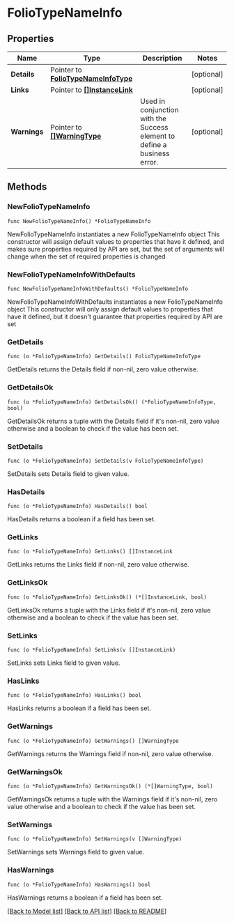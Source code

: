 # FolioTypeNameInfo

## Properties

Name | Type | Description | Notes
------------ | ------------- | ------------- | -------------
**Details** | Pointer to [**FolioTypeNameInfoType**](FolioTypeNameInfoType.md) |  | [optional] 
**Links** | Pointer to [**[]InstanceLink**](InstanceLink.md) |  | [optional] 
**Warnings** | Pointer to [**[]WarningType**](WarningType.md) | Used in conjunction with the Success element to define a business error. | [optional] 

## Methods

### NewFolioTypeNameInfo

`func NewFolioTypeNameInfo() *FolioTypeNameInfo`

NewFolioTypeNameInfo instantiates a new FolioTypeNameInfo object
This constructor will assign default values to properties that have it defined,
and makes sure properties required by API are set, but the set of arguments
will change when the set of required properties is changed

### NewFolioTypeNameInfoWithDefaults

`func NewFolioTypeNameInfoWithDefaults() *FolioTypeNameInfo`

NewFolioTypeNameInfoWithDefaults instantiates a new FolioTypeNameInfo object
This constructor will only assign default values to properties that have it defined,
but it doesn't guarantee that properties required by API are set

### GetDetails

`func (o *FolioTypeNameInfo) GetDetails() FolioTypeNameInfoType`

GetDetails returns the Details field if non-nil, zero value otherwise.

### GetDetailsOk

`func (o *FolioTypeNameInfo) GetDetailsOk() (*FolioTypeNameInfoType, bool)`

GetDetailsOk returns a tuple with the Details field if it's non-nil, zero value otherwise
and a boolean to check if the value has been set.

### SetDetails

`func (o *FolioTypeNameInfo) SetDetails(v FolioTypeNameInfoType)`

SetDetails sets Details field to given value.

### HasDetails

`func (o *FolioTypeNameInfo) HasDetails() bool`

HasDetails returns a boolean if a field has been set.

### GetLinks

`func (o *FolioTypeNameInfo) GetLinks() []InstanceLink`

GetLinks returns the Links field if non-nil, zero value otherwise.

### GetLinksOk

`func (o *FolioTypeNameInfo) GetLinksOk() (*[]InstanceLink, bool)`

GetLinksOk returns a tuple with the Links field if it's non-nil, zero value otherwise
and a boolean to check if the value has been set.

### SetLinks

`func (o *FolioTypeNameInfo) SetLinks(v []InstanceLink)`

SetLinks sets Links field to given value.

### HasLinks

`func (o *FolioTypeNameInfo) HasLinks() bool`

HasLinks returns a boolean if a field has been set.

### GetWarnings

`func (o *FolioTypeNameInfo) GetWarnings() []WarningType`

GetWarnings returns the Warnings field if non-nil, zero value otherwise.

### GetWarningsOk

`func (o *FolioTypeNameInfo) GetWarningsOk() (*[]WarningType, bool)`

GetWarningsOk returns a tuple with the Warnings field if it's non-nil, zero value otherwise
and a boolean to check if the value has been set.

### SetWarnings

`func (o *FolioTypeNameInfo) SetWarnings(v []WarningType)`

SetWarnings sets Warnings field to given value.

### HasWarnings

`func (o *FolioTypeNameInfo) HasWarnings() bool`

HasWarnings returns a boolean if a field has been set.


[[Back to Model list]](../README.md#documentation-for-models) [[Back to API list]](../README.md#documentation-for-api-endpoints) [[Back to README]](../README.md)


